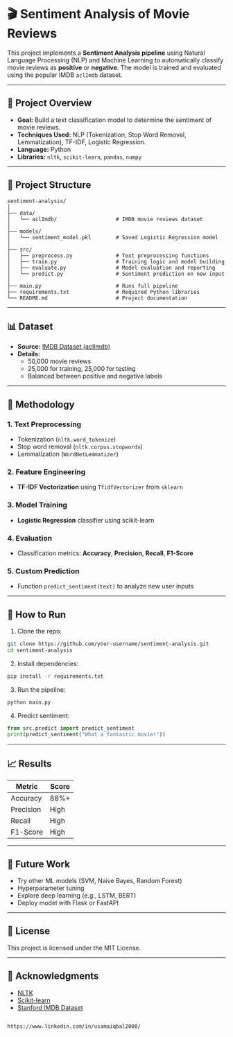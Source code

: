 
# 🎬 Sentiment Analysis of Movie Reviews

This project implements a **Sentiment Analysis pipeline** using Natural Language Processing (NLP) and Machine Learning to automatically classify movie reviews as **positive** or **negative**. The model is trained and evaluated using the popular IMDB `aclImdb` dataset.

---

## 🧠 Project Overview

- **Goal:** Build a text classification model to determine the sentiment of movie reviews.
- **Techniques Used:** NLP (Tokenization, Stop Word Removal, Lemmatization), TF-IDF, Logistic Regression.
- **Language:** Python
- **Libraries:** `nltk`, `scikit-learn`, `pandas`, `numpy`

---

## 📁 Project Structure

```
sentiment-analysis/
│
├── data/
│   └── aclImdb/                   # IMDB movie reviews dataset
│
├── models/
│   └── sentiment_model.pkl        # Saved Logistic Regression model
│
├── src/
│   ├── preprocess.py              # Text preprocessing functions
│   ├── train.py                   # Training logic and model building
│   ├── evaluate.py                # Model evaluation and reporting
│   └── predict.py                 # Sentiment prediction on new input
│
├── main.py                        # Runs full pipeline
├── requirements.txt               # Required Python libraries
└── README.md                      # Project documentation
```

---

## 📊 Dataset

- **Source:** [IMDB Dataset (aclImdb)](https://ai.stanford.edu/~amaas/data/sentiment/)
- **Details:**
  - 50,000 movie reviews
  - 25,000 for training, 25,000 for testing
  - Balanced between positive and negative labels

---

## 🔧 Methodology

### 1. Text Preprocessing
- Tokenization (`nltk.word_tokenize`)
- Stop word removal (`nltk.corpus.stopwords`)
- Lemmatization (`WordNetLemmatizer`)

### 2. Feature Engineering
- **TF-IDF Vectorization** using `TfidfVectorizer` from `sklearn`

### 3. Model Training
- **Logistic Regression** classifier using scikit-learn

### 4. Evaluation
- Classification metrics: **Accuracy**, **Precision**, **Recall**, **F1-Score**

### 5. Custom Prediction
- Function `predict_sentiment(text)` to analyze new user inputs

---

## 🧪 How to Run

1. Clone the repo:
```bash
git clone https://github.com/your-username/sentiment-analysis.git
cd sentiment-analysis
```

2. Install dependencies:
```bash
pip install -r requirements.txt
```

3. Run the pipeline:
```bash
python main.py
```

4. Predict sentiment:
```python
from src.predict import predict_sentiment
print(predict_sentiment("What a fantastic movie!"))
```

---

## 📈 Results

| Metric     | Score     |
|------------|-----------|
| Accuracy   | 88%+      |
| Precision  | High      |
| Recall     | High      |
| F1-Score   | High      |

---

## 🚀 Future Work

- Try other ML models (SVM, Naive Bayes, Random Forest)
- Hyperparameter tuning
- Explore deep learning (e.g., LSTM, BERT)
- Deploy model with Flask or FastAPI

---

## 📜 License

This project is licensed under the MIT License.

---

## 🙌 Acknowledgments

- [NLTK](https://www.nltk.org/)
- [Scikit-learn](https://scikit-learn.org/)
- [Stanford IMDB Dataset](https://ai.stanford.edu/~amaas/data/sentiment/)



```

https://www.linkedin.com/in/usamaiqbal2000/

